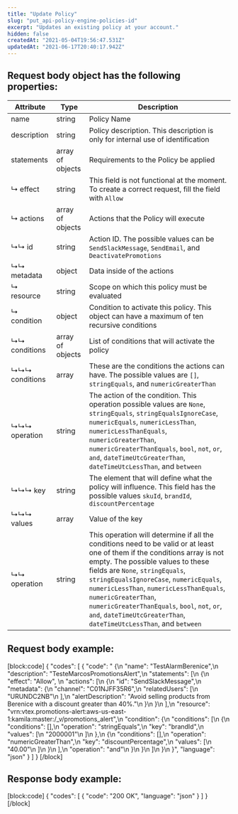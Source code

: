 ```yaml
---
title: "Update Policy"
slug: "put_api-policy-engine-policies-id"
excerpt: "Updates an existing policy at your account."
hidden: false
createdAt: "2021-05-04T19:56:47.531Z"
updatedAt: "2021-06-17T20:40:17.942Z"
---
```

## Request body object has the following properties:

| Attribute      | Type             | Description                                                                                                                                                                                                                                                                                                                                                                                                                                                                               |
| -------------- | ---------------- | ----------------------------------------------------------------------------------------------------------------------------------------------------------------------------------------------------------------------------------------------------------------------------------------------------------------------------------------------------------------------------------------------------------------------------------------------------------------------------------------- |
| name           | string           | Policy Name                                                                                                                                                                                                                                                                                                                                                                                                                                                                               |
| description    | string           | Policy description. This description is only for internal use of identification                                                                                                                                                                                                                                                                                                                                                                                                           |
| statements     | array of objects | Requirements to the Policy be applied                                                                                                                                                                                                                                                                                                                                                                                                                                                     |
| ↳ effect      | string | This field is not functional at the moment. To create a correct request, fill the field with `Allow`                                                                                                                                                                                                                                                                                                                                                                                                                                                      |
| ↳ actions      | array of objects | Actions that the Policy will execute                                                                                                                                                                                                                                                                                                                                                                                                                                                      |
| ↳↳ id          | string           | Action ID. The possible values can be `SendSlackMessage`, `SendEmail`, and `DeactivatePromotions`                                                                                                                                                                                                                                                                                                                                                                                   |
| ↳↳ metadata    | object           | Data inside of the actions                                                                                                                                                                                                                                                                                                                                                                                                                                                                |
| ↳ resource     | string           | Scope on which this policy must be evaluated                                                                                                                                                                                                                                                                                                                                                                                                                                              |
| ↳ condition    | object           | Condition to activate this policy. This object can have a maximum of ten recursive conditions                                                                                                                                                                                                                                                                                                                                                                                             |
| ↳↳ conditions  | array of objects | List of conditions that will activate the policy                                                                                                                                                                                                                                                                                                                                                                                                                                          |
| ↳↳↳ conditions | array            | These are the conditions the actions can have. The possible values are `[]`, `stringEquals`, and `numericGreaterThan`                                                                                                                                                                                                                                                                                                                                                             |
| ↳↳↳ operation  | string           | The action of the condition. This operation possible values are `None`, `stringEquals`, `stringEqualsIgnoreCase`, `numericEquals`, `numericLessThan`, `numericLessThanEquals`,   `numericGreaterThan`, `numericGreaterThanEquals`, `bool`, `not`, `or`, `and`, `dateTimeUtcGreaterThan`, `dateTimeUtcLessThan`, and `between`                                                                                                              |
| ↳↳↳ key        | string           | The element that will define what the policy will influence. This field has the possible values `skuId`, `brandId`, `discountPercentage`                                                                                                                                                                                                                                                                                                                                            |
| ↳↳↳ values     | array            | Value of the key                                                                                                                                                                                                                                                                                                                                                                                                                                                                          |
| ↳↳ operation   | string           | This operation will determine if all the conditions need to be valid or at least one of them if the conditions array is not empty.  The possible values to these fields are `None`, `stringEquals`, `stringEqualsIgnoreCase`,  `numericEquals`, `numericLessThan`, `numericLessThanEquals`,   `numericGreaterThan`, `numericGreaterThanEquals`, `bool`, `not`, `or`, `and`, `dateTimeUtcGreaterThan`, `dateTimeUtcLessThan`, and `between` |

## Request body example:
[block:code]
{
  "codes": [
    {
      "code": " {\n        \"name\": \"TestAlarmBerenice\",\n        \"description\": \"TesteMarcosPromotionsAlert\",\n        \"statements\": [\n            {\n              \"effect\": \"Allow\", \n              \"actions\": [\n                    {\n                        \"id\": \"SendSlackMessage\",\n                        \"metadata\": {\n                            \"channel\": \"C01NJFF35R6\",\n                            \"relatedUsers\": [\n                                \"URUNDC2NB\"\n                            ],\n                            \"alertDescription\": \"Avoid selling products from Berenice with a discount greater than 40%.\"\n                        }\n                    }\n                ],\n                \"resource\": \"vrn:vtex.promotions-alert:aws-us-east-1:kamila:master:/_v/promotions_alert\",\n                \"condition\": {\n                    \"conditions\": [\n                        {\n                            \"conditions\": [],\n                            \"operation\": \"stringEquals\",\n                            \"key\": \"brandId\",\n                            \"values\": [\n                                \"2000001\"\n                            ]\n                        },\n                        {\n                            \"conditions\": [],\n                            \"operation\": \"numericGreaterThan\",\n                            \"key\": \"discountPercentage\",\n                            \"values\": [\n                                \"40.00\"\n                            ]\n                        }\n                    ],\n                    \"operation\": \"and\"\n                }\n            }\n        ]\n    }\n }",
      "language": "json"
    }
  ]
}
[/block]
## Response body example:
[block:code]
{
  "codes": [
    {
      "code": "200 OK",
      "language": "json"
    }
  ]
}
[/block]